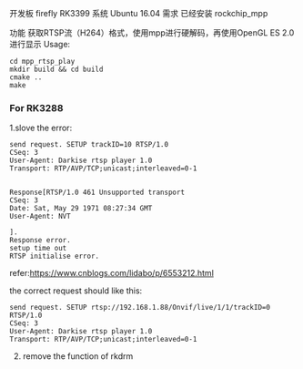 开发板
firefly RK3399
系统
Ubuntu 16.04
需求
已经安装
rockchip_mpp

功能
获取RTSP流（H264）格式，使用mpp进行硬解码，再使用OpenGL ES 2.0进行显示
Usage:
```
cd mpp_rtsp_play
mkdir build && cd build
cmake ..
make
```
### For RK3288
1.slove the error:
```
send request. SETUP trackID=10 RTSP/1.0
CSeq: 3
User-Agent: Darkise rtsp player 1.0
Transport: RTP/AVP/TCP;unicast;interleaved=0-1


Response[RTSP/1.0 461 Unsupported transport
CSeq: 3
Date: Sat, May 29 1971 08:27:34 GMT
User-Agent: NVT

].
Response error.
setup time out
RTSP initialise error.
```
refer:https://www.cnblogs.com/lidabo/p/6553212.html

the correct request should like this:
```
send request. SETUP rtsp://192.168.1.88/Onvif/live/1/1/trackID=0 RTSP/1.0
CSeq: 3
User-Agent: Darkise rtsp player 1.0
Transport: RTP/AVP/TCP;unicast;interleaved=0-1
```

2. remove the function of rkdrm

